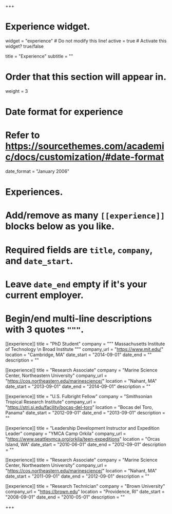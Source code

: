 +++
# Experience widget.
widget = "experience"  # Do not modify this line!
active = true  # Activate this widget? true/false

title = "Experience"
subtitle = ""

# Order that this section will appear in.
weight = 3

# Date format for experience
#   Refer to https://sourcethemes.com/academic/docs/customization/#date-format
date_format = "January 2006"

# Experiences.
#   Add/remove as many `[[experience]]` blocks below as you like.
#   Required fields are `title`, `company`, and `date_start`.
#   Leave `date_end` empty if it's your current employer.
#   Begin/end multi-line descriptions with 3 quotes `"""`.

[[experience]]
  title = "PhD Student"
  company = """
  Massachusetts Institute of Technology \n
  Broad Institute
  """
  company_url = "https://www.mit.edu/"
  location = "Cambridge, MA"
  date_start = "2014-09-01"
  date_end = ""
  description = ""

[[experience]]
  title = "Research Associate"
  company = "Marine Science Center, Northeastern University"
  company_url = "https://cos.northeastern.edu/marinescience/"
  location = "Nahant, MA"
  date_start = "2013-09-01"
  date_end = "2014-09-01"
  description = ""

[[experience]]
  title = "U.S. Fulbright Fellow"
  company = "Smithsonian Tropical Research Institute"
  company_url = "https://stri.si.edu/facility/bocas-del-toro"
  location = "Bocas del Toro, Panama"
  date_start = "2012-09-01"
  date_end = "2013-09-01"
  description = ""

[[experience]]
  title = "Leadership Development Instructor and Expedition Leader"
  company = "YMCA Camp Orkila"
  company_url = "https://www.seattleymca.org/orkila/teen-expeditions"
  location = "Orcas Island, WA"
  date_start = "2010-06-01"
  date_end = "2012-09-01"
  description = ""

[[experience]]
  title = "Research Associate"
  company = "Marine Science Center, Northeastern University"
  company_url = "https://cos.northeastern.edu/marinescience/"
  location = "Nahant, MA"
  date_start = "2011-09-01"
  date_end = "2012-09-01"
  description = ""

[[experience]]
  title = "Research Technician"
  company = "Brown University"
  company_url = "https://brown.edu"
  location = "Providence, RI"
  date_start = "2008-09-01"
  date_end = "2010-05-01"
  description = ""
  
+++